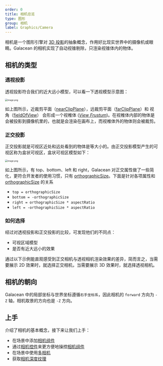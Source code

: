 ```yaml
---
order: 0
title: 相机总览
type: 图形
group: 相机
label: Graphics/Camera
---
```


相机是一个图形引擎对 [3D 投影](https://en.wikipedia.org/wiki/3D_projection)的抽象概念，作用好比现实世界中的摄像机或眼睛。Galacean 的相机实现了自动视锥剔除，只渲染视锥体内的物体。

## 相机的类型

### 透视投影

透视投影符合我们的近大远小模型，可以看一下透视模型示意图：

<img src="https://gw.alipayobjects.com/mdn/rms_d27172/afts/img/A*isMHSpe21ZMAAAAAAAAAAAAAARQnAQ" alt="image.png" style="zoom:50%;" />

如上图所示，近裁剪平面（[nearClipPlane](/apis/core/#Camera-nearClipPlane)），远裁剪平面（[farClipPlane](/apis/core/#Camera-farClipPlane)）和 视角（[fieldOfView](/apis/core/#Camera-fieldOfView)） 会形成一个视椎体 ([_View Frustum_](https://en.wikipedia.org/wiki/Viewing_frustum))。在视椎体内部的物体是会被投影到摄像机里的，也就是会渲染在画布上，而视椎体外的物体则会被裁剪。

### 正交投影

正交投影就是可视区近处和远处看到的物体是等大小的。由正交投影模型产生的可视区称为盒状可视区，盒状可视区模型如下：

<img src="https://gw.alipayobjects.com/mdn/rms_d27172/afts/img/A*KEuGSqX-vXsAAAAAAAAAAAAAARQnAQ" alt="image.png" style="zoom:50%;" />

如上图所示，有 top、bottom、left 和 right，Galacean 对正交属性做了一些简化，更符合开发者的使用习惯，只有 [orthographicSize](/apis/core/#Camera-orthographicSize)。下面是针对各项属性和 [orthographicSize](/apis/core/#Camera-orthographicSize) 的关系

- `top = orthographicSize`
- `bottom = -orthographicSize`
- `right = orthographicSize * aspectRatio`
- `left = -orthographicSize * aspectRatio`

### 如何选择

经过对透视投影和正交投影的比较，可发现他们的不同点：

- 可视区域模型
- 是否有近大远小的效果

通过以下示例能直观感受到正交相机与透视相机渲染效果的差异，简而言之，当需要展示 2D 效果时，就选择正交相机，当需要展示 3D 效果时，就选择透视相机。

<playground src="ortho-switch.ts"></playground>

## 相机的朝向

Galacean 中的局部坐标与世界坐标遵循`右手坐标系`，因此相机的 `forward` 方向为 `-Z` 轴，相机取景的方向也是 `-Z` 方向。

## 上手

介绍了相机的基本概念，接下来让我们上手：

- 在场景中添加[相机组件](/docs/graphics-camera-component)
- 通过[相机控件](/docs/graphics-camera-control)来更方便地操控[相机组件](/docs/graphics-camera-component)
- 在场景中使用[多相机](graphics-camera-multiCamera)
- 获取[相机深度纹理](graphics-camera-depthTexture)
